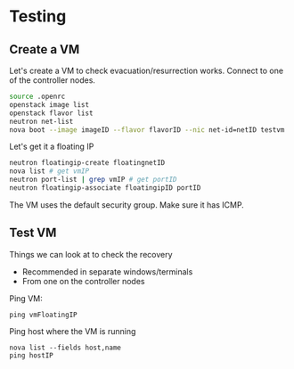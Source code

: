 <!-- .slide: data-state="section-break" id="testing" data-menu-title="Testing" -->
# Testing


<!-- .slide: data-state="normal" id="create-vm" -->
## Create a VM

Let's create a VM to check evacuation/resurrection works.
Connect to one of the controller nodes.

```sh
source .openrc
openstack image list
openstack flavor list
neutron net-list
nova boot --image imageID --flavor flavorID --nic net-id=netID testvm
```

Let's get it a floating IP

```sh
neutron floatingip-create floatingnetID
nova list # get vmIP
neutron port-list | grep vmIP # get portID
neutron floatingip-associate floatingipID portID
```

The VM uses the default security group. Make sure it has ICMP.


<!-- .slide: data-state="normal" id="test-vm" -->
## Test VM

Things we can look at to check the recovery
* Recommended in separate windows/terminals
* From one on the controller nodes

Ping VM:
```
ping vmFloatingIP
```

Ping host where the VM is running
```
nova list --fields host,name
ping hostIP
```

